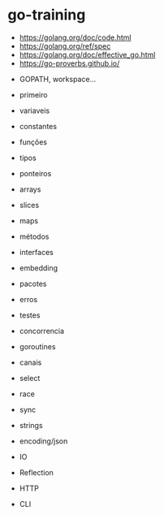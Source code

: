 # go-training

- https://golang.org/doc/code.html
- https://golang.org/ref/spec
- https://golang.org/doc/effective_go.html
- https://go-proverbs.github.io/

* GOPATH, workspace...
* primeiro
* variaveis
* constantes
* funções
* tipos
* ponteiros
* arrays
* slices
* maps
* métodos
* interfaces
* embedding
* pacotes
* erros
* testes
* concorrencia
* goroutines
* canais
* select
* race
* sync

* strings
* encoding/json
* IO
* Reflection
* HTTP
* CLI
